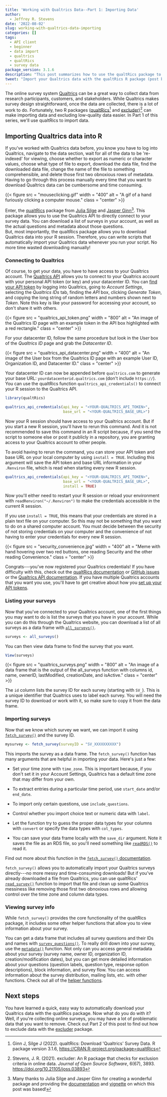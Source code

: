 ```yaml
---
title: 'Working with Qualtrics Data--Part 1: Importing Data'
author:
  - Jeffrey R. Stevens
date: '2022-08-02'
slug: working-with-qualtrics-data-importing
categories: []
tags:
  - API client
  - beginner
  - data import
  - qualtrics
  - qualtRics
  - survey data
package_version: 3.1.6
description: "This post summarizes how to use the qualtRics package to import Qualtrics data."
tweet: "Import your Qualtrics data with the qualtRics R package (post by @JeffStevensADML)!"
---
```


The online survey system [Qualtrics](https://www.qualtrics.com/) can be a great way to collect data from research participants, customers, and stakeholders. While Qualtrics makes survey design straightforward, once the data are collected, there is a lot of work to do. 
Fortunately, two R packages ([qualtRics](https://docs.ropensci.org/qualtRics/)[^1] and [excluder](https://docs.ropensci.org/excluder/))[^2] can make importing data and excluding low-quality data easier. 
In Part 1 of this series, we'll use qualtRics to import data.

## Importing Qualtrics data into R

If you've worked with Qualtrics data before, you know you have to log into Qualtrics, navigate to the data section, wait for all of the data to be 're-indexed' for viewing, choose whether to export as numeric or character values, choose what type of file to export, download the data file, find the downloaded data file, change the name of the file to something comprehensible, and delete those first two obnoxious rows of metadata. 
Having to go through this process manually every time that you want to download Qualtrics data can be cumbersome and time consuming.

{{< figure src = "mouseclicking.gif" width = "400" alt = "A gif of a hand furiously clicking a computer mouse." class = "center" >}}

<!-- ![](mouseclicking.gif) -->

Enter, the [qualtRics](https://docs.ropensci.org/qualtRics/) package from [Julia Silge](https://juliasilge.com/) and [Jasper Ginn](https://jasperhg90.github.io/)[^3]. 
This package allows you to use the Qualtrics API to directly connect to your survey data. 
You can download a list of surveys in your account, as well as the actual questions and metadata about those questions.  
But, most importantly, the qualtRics package allows you to download Qualtrics data into your R session. 
Therefore, you can write scripts that automatically import your Qualtrics data whenever you run your script. 
No more time wasted downloading manually!

### Connecting to Qualtrics

Of course, to get your data, you have to have access to your Qualtrics account. 
The [Qualtrics API](https://api.qualtrics.com/) allows you to connect to your Qualtrics account with your personal API token (or key) and your datacenter ID. 
You can [find your API token](https://api.qualtrics.com/ZG9jOjg3NjYzMg-api-key-authentication) by logging into Qualtrics, going to _Account Settings_, selecting the _Qualtrics IDs_ tab, finding the _API_ box, clicking _Generate Token_, and copying the long string of random letters and numbers shown next to _Token_. 
Note this key is like your password for accessing your account, so don't share it with others.

{{< figure src = "qualtrics_api_token.png" width = "800" alt = "An image of the Qualtrics ID page with an example token in the API box highlighted with a red rectangle." class = "center" >}}

For your datacenter ID, follow the same procedure but look in the _User_ box of the _Qualtrics ID_ page and grab the _Datacenter ID_.

{{< figure src = "qualtrics_api_datacenter.png" width = "400" alt = "An image of the User box from the Qualtrics ID page with an example User ID, Organization ID, and Datacenter ID." class = "center" >}}

Your datacenter ID can now be appended before `qualtrics.com` to generate your base URL: `yourdatacenterid.qualtrics.com` (don't include `https://`). 
You can use the qualtRics function `qualtrics_api_credentials()` to connect your R session to the Qualtrics API.


```r
library(qualtRics)

qualtrics_api_credentials(api_key = "<YOUR-QUALTRICS_API_TOKEN>", 
                          base_url = "<YOUR-QUALTRICS_BASE_URL>")
```

Now your R session should have access to your Qualtrics account. 
But if you start a new R session, you'll have to rerun this command. 
And it is not recommended to save this command in an R script because, if you send the script to someone else or post it publicly in a repository, you are granting access to your Qualtrics account to other people.

To avoid having to rerun the command, you can store your API token and base URL on your local computer by using `install = TRUE`. 
Including this argument will save the API token and base URL information in your `.Renviron` file, which is read when starting every new R session. 

```r
qualtrics_api_credentials(api_key = "<YOUR-QUALTRICS_API_TOKEN>", 
                          base_url = "<YOUR-QUALTRICS_BASE_URL>",
                          install = TRUE)
```

Now you'll either need to restart your R session or reload your environment with `readRenviron("~/.Renviron")` to make the credentials accessible in the current R session.

If you use `install = TRUE`, this means that your credentials are stored in a plain text file on your computer. 
So this may not be something that you want to do on a shared computer account. 
You must decide between the security of not storing credentials on your computer and the convenience of not having to enter your credentials for every new R session.

{{< figure src = "security_convenience.jpg" width = "400" alt = "Meme with hand hovering over two red buttons, one reading Security and the other reading Convenience." class = "center" >}}

Congrats---you've now registered your Qualtrics credentials! 
If you have difficulty with this, check out the  [qualtRics documentation](https://docs.ropensci.org/qualtRics/articles/qualtRics.html#registering-your-qualtrics-credentials) or [GitHub issues](https://github.com/ropensci/qualtRics/issues) or the [Qualtrics API documentation](https://api.qualtrics.com/). 
If you have multiple Qualtrics accounts that you want you use, you'll have to get creative about how you [set up your API tokens](https://github.com/ropensci/qualtRics/issues/110).


### Listing your surveys

Now that you've connected to your Qualtrics account, one of the first things you may want to do is list the surveys that you have in your account. 
While you can do this through the Qualtrics website, you can download a list of all surveys as a data frame with [`all_surveys()`](https://docs.ropensci.org/qualtRics/reference/all_surveys.html).


```r
surveys <- all_surveys() 
```

You can then view data frame to find the survey that you want.


```r
View(surveys)
```

{{< figure src = "qualtrics_surveys.png" width = "800" alt = "An image of a data frame that is the output of the all_surveys function with columns id, name, ownerID, lastModified, creationDate, and isActive." class = "center" >}}

The `id` column lists the survey ID for each survey (starting with `SV_`). 
This is a unique identifier that Qualtrics uses to label each survey. 
You will need the survey ID to download or work with it, so make sure to copy it from the data frame.



### Importing surveys

Now that we know which survey we want, we can import it using [`fetch_survey()`](https://docs.ropensci.org/qualtRics/reference/fetch_survey.html) and the survey ID.


```r
mysurvey <- fetch_survey(surveyID = "SV_XXXXXXXXXX")
```

This imports the survey as a data frame. The `fetch_survey()` function has many arguments that are helpful in importing your data. 
Here's just a few:

* Set your time zone with `time_zone`. 
This is important because, if you don't set it in your Account Settings, Qualtrics has a default time zone that may differ from your own.

* To extract entries during a particular time period, use `start_date` and/or `end_date`.

* To import only certain questions, use `include_questions`.

* Control whether you import choice text or numeric data with `label`.

* Let the function try to guess the proper data types for your columns with `convert` or specify the data types with `col_types`.

* You can save your data frame locally with the `save_dir` argument. 
Note it saves the file as an RDS file, so you'll need something like [`readRDS()`](https://rdrr.io/r/base/readRDS.html) to read it.

Find out more about this function in the [`fetch_survey()` documentation](https://docs.ropensci.org/qualtRics/reference/fetch_survey.html).

`fetch_survey()` allows you to automatically import your Qualtrics surveys directly---no more messy and time-consuming downloads! 
But if you've already downloaded a file from Qualtrics, you can use qualtRics' [`read_survey()`](https://docs.ropensci.org/qualtRics/reference/read_survey.html) function to import that file and clean up some Qualtrics messiness like removing those first two obnoxious rows and allowing control over the time zone and column data types.

### Viewing survey info

While `fetch_survey()` provides the core functionality of the qualtRics package, it includes some other helper functions that allow you to view information about your survey.

You can get a data frame that includes all survey questions and their IDs and names with [`survey_questions()`](https://docs.ropensci.org/qualtRics/reference/survey_questions.html). 
To really drill down into your survey, use the [`metadata()`](https://docs.ropensci.org/qualtRics/reference/metadata.html) function. 
Not only can you access general metadata about your survey (survey name, owner ID, organization ID, creation/modification dates), but you can get more detailed information about your questions (question labels, question type, response option descriptions), block information, and survey flow. 
You can access information about the survey distribution, mailing lists, etc. with other functions. 
Check out all of the [helper functions](https://docs.ropensci.org/qualtRics/reference/index.html).


## Next steps

You have learned a quick, easy way to automatically download your Qualtrics data with the qualtRics package. 
Now what do you do with it? 
Well, if you're collecting online surveys, you may have a lot of problematic data that you want to remove. 
Check out Part 2 of this post to find out how to exclude data with the [excluder](https://docs.ropensci.org/excluder/) package.


[^1]: Ginn J, Silge J (2022). qualtRics: Download 'Qualtrics' Survey Data. R package version 3.1.6,
  https://CRAN.R-project.org/package=qualtRics
[^2]: Stevens, J. R. (2021). excluder: An R package that checks for exclusion criteria in online data. _Journal of Open Source Software_, 6(67), 3893. <https://doi.org/10.21105/joss.03893>
[^3]: Many thanks to Julia Silge and Jasper Ginn for creating a wonderful package and providing the [documentation](https://docs.ropensci.org/qualtRics/) and [vignette](https://docs.ropensci.org/qualtRics/articles/qualtRics.html) on which this post was based!
